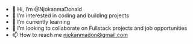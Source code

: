 - 👋 Hi, I’m @NjokanmaDonald
- 👀 I’m interested in coding and building projects
- 🌱 I’m currently learning 
- 💞️ I’m looking to collaborate on Fullstack projects and job opportunities 
- 📫 How to reach me njokanmadon@gmail.com

<!---
NjokanmaDonald/NjokanmaDonald is a ✨ special ✨ repository because its `README.md` (this file) appears on your GitHub profile.
You can click the Preview link to take a look at your changes.
--->
